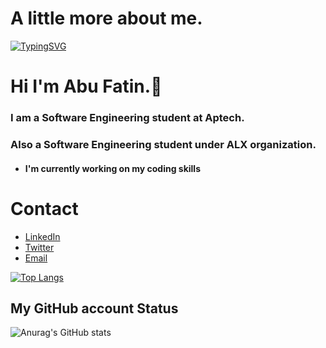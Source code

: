 # A little more about me.

[![TypingSVG](https://readme-typing-svg.demolab.com?lines=Hey!+You+Are+Welcome+To+My+Profile;My+Name+Is+FATIN;I+Am+an+upcoming+Software+Engineer)](https://git.io/typing-svg)
# Hi I'm Abu Fatin.👋

### I am a Software Engineering student at Aptech.
### Also a Software Engineering student under ALX organization.

- #### I'm currently working on my coding skills

# Contact 
* [LinkedIn](https://www.linkedin.com/in/fatin-abu-a809b3255)
* [Twitter](https://twitter.com/ArafFatin)
* [Email](mailto:abufatin13@gmail.com)

[![Top Langs](https://github-readme-stats.vercel.app/api/top-langs/?username=arafFatin&layout=compact)](https://github.com/arafFatin/github-readme-stats)

## My GitHub account Status

![Anurag's GitHub stats](https://github-readme-stats.vercel.app/api?username=arafFatin&show_icons=true&theme=radical)
